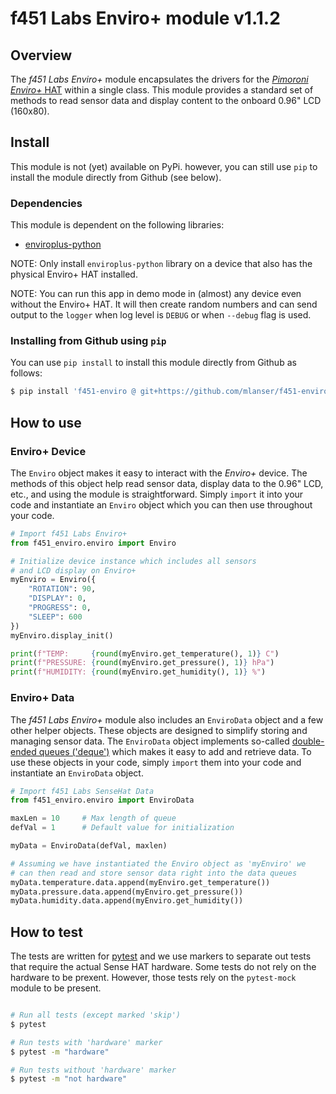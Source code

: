 # f451 Labs Enviro+ module v1.1.2

## Overview

The *f451 Labs Enviro+* module encapsulates the drivers for the [*Pimoroni Enviro+* HAT](https://shop.pimoroni.com/products/enviro?variant=31155658457171) within a single class. This module provides a standard set of methods to read sensor data and display content to the onboard 0.96" LCD (160x80).

## Install

This module is not (yet) available on PyPi. however, you can still use `pip` to install the module directly from Github (see below).

### Dependencies

This module is dependent on the following libraries:

- [enviroplus-python](https://github.com/pimoroni/enviroplus-python/)

NOTE: Only install `enviroplus-python` library on a device that also has the physical Enviro+ HAT installed.

NOTE: You can run this app in demo mode in (almost) any device even without the Enviro+ HAT. It will then create random numbers and can send output to the `logger` when log level is `DEBUG` or when `--debug` flag is used.

### Installing from Github using `pip`

You can use `pip install` to install this module directly from Github as follows:

```bash
$ pip install 'f451-enviro @ git+https://github.com/mlanser/f451-enviro.git'
```

## How to use

### Enviro+ Device

The `Enviro` object makes it easy to interact with the *Enviro+* device. The methods of this object help read sensor data, display data to the 0.96" LCD, etc., and using the module is straightforward. Simply `import` it into your code and instantiate an `Enviro` object which you can then use throughout your code.

```Python
# Import f451 Labs Enviro+
from f451_enviro.enviro import Enviro

# Initialize device instance which includes all sensors
# and LCD display on Enviro+
myEnviro = Enviro({
    "ROTATION": 90,
    "DISPLAY": 0,
    "PROGRESS": 0,
    "SLEEP": 600    
})
myEnviro.display_init()

print(f"TEMP:     {round(myEnviro.get_temperature(), 1)} C")
print(f"PRESSURE: {round(myEnviro.get_pressure(), 1)} hPa")
print(f"HUMIDITY: {round(myEnviro.get_humidity(), 1)} %")
```

### Enviro+ Data

The *f451 Labs Enviro+* module also includes an `EnviroData` object and a few other helper objects. These objects are designed to simplify storing and managing sensor data. The `EnviroData` object implements so-called [double-ended queues ('deque')](https://docs.python.org/3/library/collections.html#deque-objects) which makes it easy to add and retrieve data. To use these objects in your code, simply `import` them into your code and instantiate an `EnviroData` object.

```Python
# Import f451 Labs SenseHat Data
from f451_enviro.enviro import EnviroData

maxLen = 10     # Max length of queue
defVal = 1      # Default value for initialization

myData = EnviroData(defVal, maxlen)

# Assuming we have instantiated the Enviro object as 'myEnviro' we
# can then read and store sensor data right into the data queues
myData.temperature.data.append(myEnviro.get_temperature())
myData.pressure.data.append(myEnviro.get_pressure())
myData.humidity.data.append(myEnviro.get_humidity())
```

## How to test

The tests are written for [pytest](https://docs.pytest.org/en/7.1.x/contents.html) and we use markers to separate out tests that require the actual Sense HAT hardware. Some tests do not rely on the hardware to be prexent. However, those tests rely on the `pytest-mock` module to be present.

```bash

# Run all tests (except marked 'skip')
$ pytest

# Run tests with 'hardware' marker
$ pytest -m "hardware"

# Run tests without 'hardware' marker
$ pytest -m "not hardware"
```
